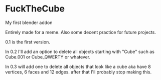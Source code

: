# FuckTheCube
My first blender addon

Entirely made for a meme. Also some decent practice for future projects. 

0.1 is the first version. 

In 0.2 I'll add an option to delete all objects starting with "Cube" such as Cube.001 or Cube_QWERTY or whatever.

In 0.3 will add one to delete all objects that look like a cube aka have 8 vertices, 6 faces and 12 edges.  after that I'll probably stop making this.
